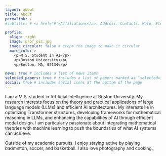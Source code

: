 ```yaml
---
layout: about
title: About
permalink: /
#subtitle: # <a href='#'>Affiliations</a>. Address. Contacts. Moto. Etc.

profile:
  align: right
  image: prof_pic.jpg
  image_circular: false # crops the image to make it circular
  more_info: >
    <p>M.S. Student in AI</p>
    <p>Boston University</p>
    <p>Boston, MA, 02134</p>

news: true # includes a list of news items
selected_papers: true # includes a list of papers marked as "selected={true}"
social: true # includes social icons at the bottom of the page
---
```


I am a M.S. student in Artificial Intelligence at Boston University. My research interests focus on the theory and practical applications of large language models (LLMs) and efficient AI architectures. My interests lie in optimizing Transformer structures, developing frameworks for mathematical reasoning in LLMs, and enhancing the capabilities of AI through efficient model design. I am particularly passionate about integrating mathematical theories with machine learning to push the boundaries of what AI systems can achieve.

Outside of my academic pursuits, I enjoy staying active by playing badminton, soccer, and basketball. I also love photography and cooking.

